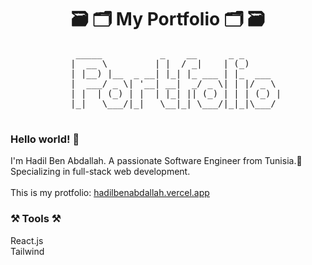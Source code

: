 <h1 align="center">🗃 🗂 My Portfolio 🗂 🗃</h1> 
<div align="center">
  <pre>
    _____           _    __      _ _       
   |  __ \         | |  / _|    | (_)      
   | |__) |__  _ __| |_| |_ ___ | |_  ___  
   |  ___/ _ \| '__| __|  _/ _ \| | |/ _ \ 
   | |  | (_) | |  | |_| || (_) | | | (_) |
   |_|   \___/|_|   \__|_| \___/|_|_|\___/ 
  </pre>
</div>
<h3>Hello world! 👋</h3>
<div>I'm Hadil Ben Abdallah. A passionate Software Engineer from Tunisia.📍 Specializing in full-stack web development.</div>
<br>
<div>This is my protfolio: <a href="https://hadilbenabdallah.vercel.app/">hadilbenabdallah.vercel.app<a/></div>

<h3>⚒ Tools ⚒</h3>
<div>React.js</div>
<div>Tailwind</div>
